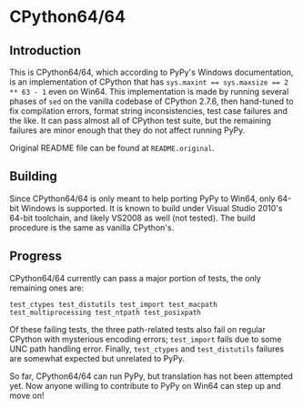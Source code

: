 # CPython64/64


## Introduction

This is CPython64/64, which according to PyPy's Windows documentation, is an
implementation of CPython that has `sys.maxint == sys.maxsize == 2 ** 63 - 1`
even on Win64. This implementation is made by running several phases of `sed`
on the vanilla codebase of CPython 2.7.6, then hand-tuned to fix compilation
errors, format string inconsistencies, test case failures and the like. It can
pass almost all of CPython test suite, but the remaining failures are minor
enough that they do not affect running PyPy.

Original README file can be found at `README.original`.


## Building

Since CPython64/64 is only meant to help porting PyPy to Win64, only 64-bit
Windows is supported. It is known to build under Visual Studio 2010's 64-bit
toolchain, and likely VS2008 as well (not tested). The build procedure is the
same as vanilla CPython's.


## Progress

CPython64/64 currently can pass a major portion of tests, the only remaining
ones are:

    test_ctypes test_distutils test_import test_macpath
    test_multiprocessing test_ntpath test_posixpath

Of these failing tests, the three path-related tests also fail on regular
CPython with mysterious encoding errors; `test_import` fails due to some UNC
path handling error. Finally, `test_ctypes` and `test_distutils` failures are
somewhat expected but unrelated to PyPy.

So far, CPython64/64 can run PyPy, but translation has not been attempted yet.
Now anyone willing to contribute to PyPy on Win64 can step up and move on!


<!-- vim:set ai et ts=4 sw=4 sts=4 fenc=utf-8: -->
